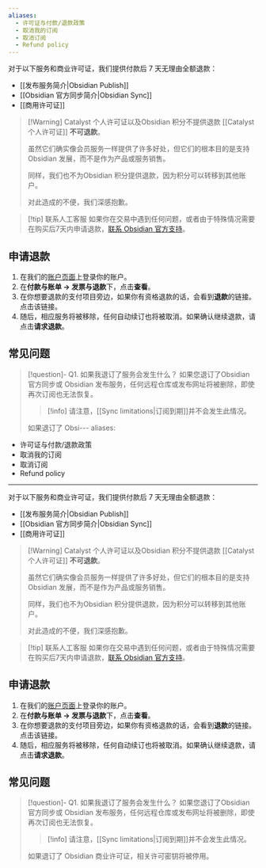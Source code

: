 ```yaml
---
aliases:
  - 许可证与付款/退款政策
  - 取消我的订阅
  - 取消订阅
  - Refund policy
---
```


对于以下服务和商业许可证，我们提供付款后 7 天无理由全额退款：

- [[发布服务简介|Obsidian Publish]]
- [[Obsidian 官方同步简介|Obsidian Sync]]
- [[商用许可证]]


> [!Warning] Catalyst 个人许可证以及Obsidian 积分不提供退款
> [[Catalyst 个人许可证]] **不可退款**。
> 
> 虽然它们确实像会员服务一样提供了许多好处，但它们的根本目的是支持Obsidian 发展，而不是作为产品或服务销售。
> 
> 同样，我们也不为Obsidian 积分提供退款，因为积分可以转移到其他账户。
> 
> 对此造成的不便，我们深感抱歉。

> [!tip] 联系人工客服
> 如果你在交易中遇到任何问题，或者由于特殊情况需要在购买后7天内申请退款，[联系 Obsidian 官方支持](app://obsidian.md/Help%20and%20support#Contact%20Obsidian%20support)。

## 申请退款

1. 在我们的[账户页面](https://obsidian.md/account)上登录你的账户。
2. 在**付款与账单 → 发票与退款**下，点击**查看**。
3. 在你想要退款的支付项目旁边，如果你有资格退款的话，会看到**退款**的链接。点击该链接。
4. 随后，相应服务将被移除，任何自动续订也将被取消。如果确认继续退款，请点击**请求退款**。

## 常见问题

> [!question]- Q1. 如果我退订了服务会发生什么？
> 如果您退订了Obsidian 官方同步或 Obsidian 发布服务，任何远程仓库或发布网址将被删除，即使再次订阅也无法恢复。
>
> >[!info] 请注意，[[Sync limitations|订阅到期]]并不会发生此情况。
>
> 如果退订了 Obsi[](同步常见问题.md)---
aliases:
  - 许可证与付款/退款政策
  - 取消我的订阅
  - 取消订阅
  - Refund policy
---

对于以下服务和商业许可证，我们提供付款后 7 天无理由全额退款：

- [[发布服务简介|Obsidian Publish]]
- [[Obsidian 官方同步简介|Obsidian Sync]]
- [[商用许可证]]


> [!Warning] Catalyst 个人许可证以及Obsidian 积分不提供退款
> [[Catalyst 个人许可证]] **不可退款**。
> 
> 虽然它们确实像会员服务一样提供了许多好处，但它们的根本目的是支持Obsidian 发展，而不是作为产品或服务销售。
> 
> 同样，我们也不为Obsidian 积分提供退款，因为积分可以转移到其他账户。
> 
> 对此造成的不便，我们深感抱歉。

> [!tip] 联系人工客服
> 如果你在交易中遇到任何问题，或者由于特殊情况需要在购买后7天内申请退款，[联系 Obsidian 官方支持](app://obsidian.md/Help%20and%20support#Contact%20Obsidian%20support)。

## 申请退款

1. 在我们的[账户页面](https://obsidian.md/account)上登录你的账户。
2. 在**付款与账单 → 发票与退款**下，点击**查看**。
3. 在你想要退款的支付项目旁边，如果你有资格退款的话，会看到**退款**的链接。点击该链接。
4. 随后，相应服务将被移除，任何自动续订也将被取消。如果确认继续退款，请点击**请求退款**。

## 常见问题

> [!question]- Q1. 如果我退订了服务会发生什么？
> 如果您退订了Obsidian 官方同步或 Obsidian 发布服务，任何远程仓库或发布网址将被删除，即使再次订阅也无法恢复。
>
> >[!info] 请注意，[[Sync limitations|订阅到期]]并不会发生此情况。
>
> 如果退订了 Obsidian 商业许可证，相关许可密钥将被停用。
>